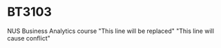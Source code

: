 # BT3103

NUS Business Analytics course
"This line will be replaced" 
"This line will cause conflict" 
